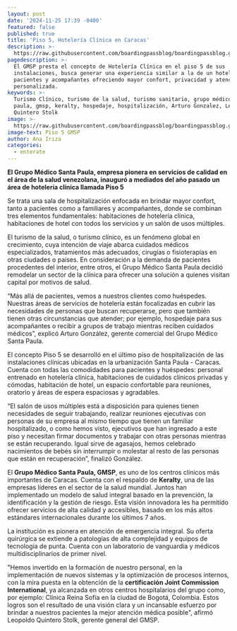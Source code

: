 ```yaml
---
layout: post
date: '2024-11-25 17:39 -0400'
featured: false
published: true
title: 'Piso 5, Hotelería Clínica en Caracas'
description: >-
  https://raw.githubusercontent.com/boardingpassblog/boardingpassblog.github.io/refs/heads/main/assets/images/GMSP.jpg
pagedescription: >-
  El GMSP presta el concepto de Hotelería Clínica en el piso 5 de sus
  instalaciones, busca generar una experiencia similar a la de un hotel a los
  pacientes y acompañantes ofreciendo mayor confort, privacidad y atención
  personalizada.
keywords: >-
  Turismo Clínico, turismo de la salud, turismo sanitario, grupo médico santa
  paula, gmsp, keralty, hospedaje, hospitalización, Arturo Gonzalez, Leopoldo
  Quintero Stolk
image: >-
  https://raw.githubusercontent.com/boardingpassblog/boardingpassblog.github.io/refs/heads/main/assets/images/GMSP.jpg
image-text: Piso 5 GMSP
author: Ana Iriza
categories:
  - enterate
---
```

**El Grupo Médico Santa Paula, empresa pionera en servicios de calidad en el área de la salud venezolana, inauguró a mediados del año pasado un área de hotelería clínica llamada Piso 5**

Se trata una sala de hospitalización enfocada en brindar mayor confort, tanto a pacientes como a familiares y acompañantes, donde se combinan tres elementos fundamentales: habitaciones de hotelería clínica, habitaciones de hotel con todos los servicios y un salón de usos múltiples.

El turismo de la salud, o turismo clínico, es un fenómeno global en crecimiento, cuya intención de viaje abarca cuidados médicos especializados, tratamientos más adecuados, cirugías o fisioterapias en otras ciudades o países. En consideración a la demanda de pacientes procedentes del interior, entre otros, el Grupo Médico Santa Paula decidió remodelar un sector de la clínica para ofrecer una solución a quienes visitan capital por motivos de salud. 

“Más allá de pacientes, vemos a nuestros clientes como huéspedes. Nuestras áreas de servicios de hotelería están focalizadas en cubrir las necesidades de personas que buscan recuperarse, pero que también tienen otras circunstancias que atender; por ejemplo, hospedaje para sus acompañantes o recibir a grupos de trabajo mientras reciben cuidados médicos”, explicó Arturo González, gerente comercial del Grupo Médico Santa Paula.

El concepto Piso 5 se desarrolló en el último piso de hospitalización de las instalaciones clínicas ubicadas en la urbanización Santa Paula - Caracas. Cuenta con todas las comodidades para pacientes y huéspedes: personal entrenado en hotelería clínica, habitaciones de cuidados clínicos privadas y cómodas, habitación de hotel, un espacio confortable para reuniones, oratorio y áreas de espera espaciosas y agradables.

“El salón de usos múltiples está a disposición para quienes tienen necesidades de seguir trabajando, realizar reuniones ejecutivas con personas de su empresa al mismo tiempo que tienen un familiar hospitalizado, o como hemos visto, ejecutivos que han ingresado a este piso y necesitan firmar documentos y trabajar con otras personas mientras se están recuperando. Igual sirve de agasajos, hemos celebrado nacimientos de bebés sin interrumpir o molestar al resto de las personas que están en recuperación”, finalizó González.

El **Grupo Médico Santa Paula, GMSP**, es uno de los centros clínicos más importantes de Caracas. Cuenta con el respaldo de **Keralty**, una de las empresas líderes en el sector de la salud mundial. Juntos han implementado un modelo de salud integral basado en la prevención, la identificación y la gestión de riesgo. Esta visión innovadora les ha permitido ofrecer servicios de alta calidad y accesibles, basado en los más altos estándares internacionales durante los últimos 7 años.

La institución es pionera en atención de emergencia integral. Su oferta quirúrgica se extiende a patologías de alta complejidad y equipos de tecnología de punta. Cuenta con un laboratorio de vanguardia y médicos multidisciplinarios de primer nivel. 

"Hemos invertido en la formación de nuestro personal, en la implementación de nuevos sistemas y la optimización de procesos internos, con la mira puesta en la obtención de la **certificación Joint Commission International**, ya alcanzada en otros centros hospitalarios del grupo como, por ejemplo: Clínica Reina Sofía en la ciudad de Bogotá, Colombia. Estos logros son el resultado de una visión clara y un incansable esfuerzo por brindar a nuestros pacientes la mejor atención médica posible", afirmó Leopoldo Quintero Stolk, gerente general del GMSP.
